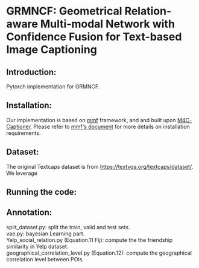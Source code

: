 
# GRMNCF: Geometrical Relation-aware  Multi-modal Network with  Confidence Fusion for Text-based Image Captioning
## Introduction:
Pytorch implementation  for GRMNCF.  
  
## Installation:
Our implementation is based on [mmf](https://github.com/facebookresearch/mmf) framework, and and built upon [M4C-Captioner](https://github.com/ronghanghu/mmf/tree/project/m4c_captioner_pre_release/projects/M4C_Captioner). Please refer to [mmf's document](https://mmf.sh/docs/) for more details on installation requirements.
## Dataset:
  The original Textcaps dataset is from https://textvqa.org/textcaps/dataset/. We leverage 
## Running the code:
   
## Annotation:
  split_dataset.py:                   split the train, valid and test sets.     
  vae.py: bayesian Learning part.  
  Yelp_social_relation.py (Equation.11 Fij):  compute the  the friendship similarity in Yelp dataset.  
  geographical_correlation_level.py (Equation.12):  compute the geographical correlation level between POIs.
